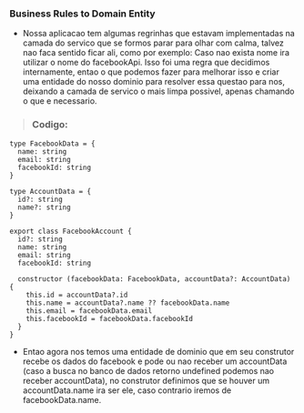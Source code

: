 ### Business Rules to Domain Entity

- Nossa aplicacao tem algumas regrinhas que estavam implementadas na camada do servico que se formos parar para olhar com calma, talvez nao faca sentido ficar ali, como por exemplo: Caso nao exista nome ira utilizar o nome do facebookApi. Isso foi uma regra que decidimos internamente, entao o que podemos fazer para melhorar isso e criar uma entidade do nosso dominio para resolver essa questao para nos, deixando a camada de servico o mais limpa possivel, apenas chamando o que e necessario.

> ### Codigo:
```
type FacebookData = {
  name: string
  email: string
  facebookId: string
}

type AccountData = {
  id?: string
  name?: string
}

export class FacebookAccount {
  id?: string
  name: string
  email: string
  facebookId: string

  constructor (facebookData: FacebookData, accountData?: AccountData) {
    this.id = accountData?.id
    this.name = accountData?.name ?? facebookData.name
    this.email = facebookData.email
    this.facebookId = facebookData.facebookId
  }
}

```

- Entao agora nos temos uma entidade de dominio que em seu construtor recebe os dados do facebook e pode ou nao receber um accountData (caso a busca no banco de dados retorno undefined podemos nao receber accountData), no construtor definimos que se houver um accountData.name ira ser ele, caso contrario iremos de facebookData.name.
